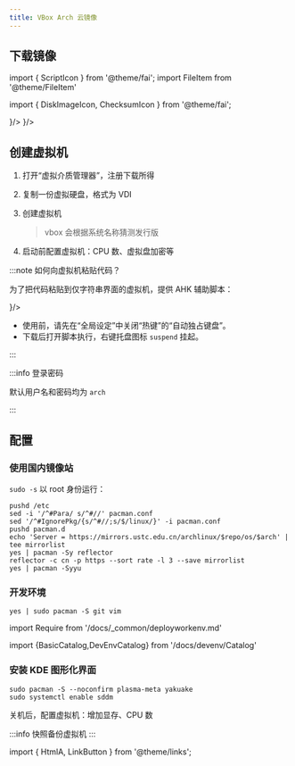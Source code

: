 ```yaml
---
title: VBox Arch 云镜像
---
```


## 下载镜像

import { ScriptIcon } from '@theme/fai';
import FileItem from '@theme/FileItem'

import { DiskImageIcon, ChecksumIcon } from '@theme/fai';

<p>
<FileItem name="下载云镜像" hint="清华镜像站提供" path="https://mirrors.tuna.tsinghua.edu.cn/archlinux/images/latest/Arch-Linux-x86_64-basic.qcow2" icon={<DiskImageIcon />}/>
<FileItem name="验证信息" path="https://geo.mirror.pkgbuild.com/images/latest/Arch-Linux-x86_64-basic.qcow2.SHA256" icon={<ChecksumIcon />}/>
</p>

## 创建虚拟机

1. 打开“虚拟介质管理器”，注册下载所得
2. 复制一份虚拟硬盘，格式为 VDI
3. 创建虚拟机

   > vbox 会根据系统名称猜测发行版

4. 启动前配置虚拟机：CPU 数、虚拟盘加密等

:::note 如何向虚拟机粘贴代码？

为了把代码粘贴到仅字符串界面的虚拟机，提供 AHK 辅助脚本：

<p>
    <FileItem button name="vboxpaste.ahk" path="/scripts/vboxpaste.ahk" icon={<ScriptIcon />}/>
</p>

- 使用前，请先在“全局设定”中关闭“热键”的“自动独占键盘”。
- 下载后打开脚本执行，右键托盘图标 `suspend` 挂起。

:::

:::info 登录密码

默认用户名和密码均为 `arch`

:::

## 配置

### 使用国内镜像站

`sudo -s` 以 root 身份运行：

   ```shell
   pushd /etc
   sed -i '/^#Para/ s/^#//' pacman.conf
   sed '/^#IgnorePkg/{s/^#//;s/$/linux/}' -i pacman.conf
   pushd pacman.d
   echo 'Server = https://mirrors.ustc.edu.cn/archlinux/$repo/os/$arch' | tee mirrorlist
   yes | pacman -Sy reflector
   reflector -c cn -p https --sort rate -l 3 --save mirrorlist
   yes | pacman -Syyu
   ```
<!--
### 多 CPU 支持

关机后可设置虚拟机多 CPU
-->

### 开发环境

```shell
yes | sudo pacman -S git vim
```

import Require from '/docs/\_common/deployworkenv.md'

<Require />

<BasicCatalog />

<DevEnvCatalog hidePl />

import {BasicCatalog,DevEnvCatalog} from '/docs/devenv/Catalog'

### 安装 KDE 图形化界面

```
sudo pacman -S --noconfirm plasma-meta yakuake
sudo systemctl enable sddm
```

关机后，配置虚拟机：增加显存、CPU 数

:::info 快照备份虚拟机
:::

import { HtmlA, LinkButton } from '@theme/links';
